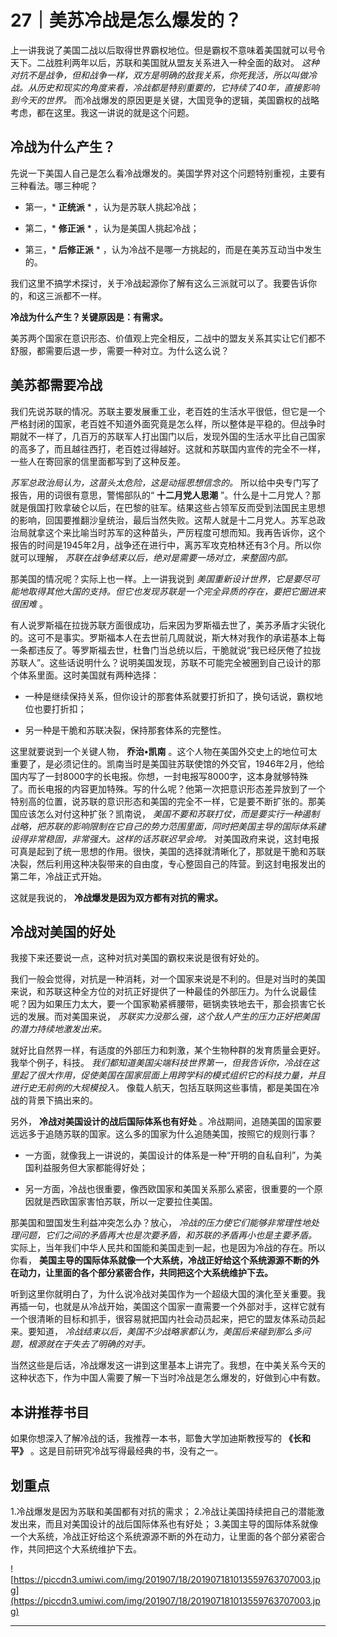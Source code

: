 # 27｜美苏冷战是怎么爆发的？  

上一讲我说了美国二战以后取得世界霸权地位。但是霸权不意味着美国就可以号令天下。二战胜利两年以后，苏联和美国就从盟友关系进入一种全面的敌对。 *这种对抗不是战争，但和战争一样，双方是明确的敌我关系，你死我活，所以叫做冷战。从历史和现实的角度来看，冷战都是特别重要的，它持续了40年，直接影响到今天的世界。* 而冷战爆发的原因更是关键，大国竞争的逻辑，美国霸权的战略考虑，都在这里。我这一讲说的就是这个问题。

## 冷战为什么产生？

先说一下美国人自己是怎么看冷战爆发的。美国学界对这个问题特别重视，主要有三种看法。哪三种呢？

* 第一，* **正统派** * ，认为是苏联人挑起冷战；

* 第二，* **修正派** * ，认为是美国人挑起冷战；

* 第三，* **后修正派** * ，认为冷战不是哪一方挑起的，而是在美苏互动当中发生的。

我们这里不搞学术探讨，关于冷战起源你了解有这么三派就可以了。我要告诉你的，和这三派都不一样。

 **冷战为什么产生？关键原因是：有需求。**

美苏两个国家在意识形态、价值观上完全相反，二战中的盟友关系其实让它们都不舒服，都需要后退一步，需要一种对立。为什么这么说？

## 美苏都需要冷战

我们先说苏联的情况。苏联主要发展重工业，老百姓的生活水平很低，但它是一个严格封闭的国家，老百姓不知道外面究竟是怎么样，所以整体是平稳的。但战争时期就不一样了，几百万的苏联军人打出国门以后，发现外国的生活水平比自己国家的高多了，而且越往西打，老百姓过得越好。这就和苏联国内宣传的完全不一样，一些人在寄回家的信里面都写到了这种反差。

 *苏军总政治局认为，这苗头太危险，这是动摇思想信念的。* 所以给中央专门写了报告，用的词很有意思，警惕部队的“ **十二月党人思潮** ”。什么是十二月党人？那就是俄国打败拿破仑以后，在巴黎的驻军。结果这些占领军反而受到法国民主思想的影响，回国要推翻沙皇统治，最后当然失败。这帮人就是十二月党人。苏军总政治局就拿这个来比喻当时苏军的这种苗头，严厉程度可想而知。我再告诉你，这个报告的时间是1945年2月，战争还在进行中，离苏军攻克柏林还有3个月。所以你就可以理解， *苏联在战争结束以后，绝对是需要一场对立，来整固内部。*

那美国的情况呢？实际上也一样。上一讲我说到 *美国重新设计世界，它是要尽可能地取得其他大国的支持。但它也发现苏联是一个完全异质的存在，要把它圈进来很困难* 。

有人说罗斯福在拉拢苏联方面很成功，后来因为罗斯福去世了，美苏矛盾才尖锐化的。这可不是事实。罗斯福本人在去世前几周就说，斯大林对我作的承诺基本上每一条都违反了。等罗斯福去世，杜鲁门当总统以后，干脆就说“我已经厌倦了拉拢苏联人”。这些话说明什么？说明美国发现，苏联不可能完全被圈到自己设计的那个体系里面。这时美国就有两种选择：

* 一种是继续保持关系，但你设计的那套体系就要打折扣了，换句话说，霸权地位也要打折扣；

* 另一种是干脆和苏联决裂，保持那套体系的完整性。

这里就要说到一个关键人物， **乔治•凯南** 。这个人物在美国外交史上的地位可太重要了，是必须记住的。凯南当时是美国驻苏联使馆的外交官，1946年2月，他给国内写了一封8000字的长电报。你想，一封电报写8000字，这本身就够特殊了。而长电报的内容更加特殊。写的什么呢？他第一次把意识形态差异放到了一个特别高的位置，说苏联的意识形态和美国的完全不一样，它是要不断扩张的。那美国应该怎么对付这种扩张？凯南说， *美国不要和苏联打仗，而是要实行一种遏制战略，把苏联的影响限制在它自己的势力范围里面，同时把美国主导的国际体系建设得非常稳固，非常强大。这样的话苏联迟早会垮。* 对美国政府来说，这封电报可真是起到了统一思想的作用。很快，美国的选择就清晰化了，那就是干脆和苏联决裂，然后利用这种决裂带来的自由度，专心整固自己的阵营。到这封电报发出的第二年，冷战正式开始。

这就是我说的， **冷战爆发是因为双方都有对抗的需求。**

## 冷战对美国的好处

我接下来还要说一点，这种对抗对美国的霸权来说是很有好处的。

我们一般会觉得，对抗是一种消耗，对一个国家来说是不利的。但是对当时的美国来说，和苏联这种全方位的对抗正好提供了一种最佳的外部压力。为什么说最佳呢？因为如果压力太大，要一个国家勒紧裤腰带，砸锅卖铁地去干，那会损害它长远的发展。而对美国来说， *苏联实力没那么强，这个敌人产生的压力正好把美国的潜力持续地激发出来。*

就好比自然界一样，有适度的外部压力和刺激，某个生物种群的发育质量会更好。我举个例子，科技。 *我们都知道美国尖端科技世界第一，但我告诉你，冷战在这里起了很大作用，促使美国在国家层面上用跨学科的模式组织它的科技力量，并且进行史无前例的大规模投入。* 像载人航天，包括互联网这些事情，都是美国在冷战的背景下搞出来的。

另外， **冷战对美国设计的战后国际体系也有好处** 。冷战期间，追随美国的国家要远远多于追随苏联的国家。这么多的国家为什么追随美国，按照它的规则行事？

* 一方面，就像我上一讲说的，美国设计的体系是一种“开明的自私自利”，为美国利益服务但大家都能得好处；

* 另一方面，冷战也很重要，像西欧国家和美国关系那么紧密，很重要的一个原因就是西欧国家害怕苏联，所以一定要拉住美国。

那美国和盟国发生利益冲突怎么办？放心， *冷战的压力使它们能够非常理性地处理问题，它们之间的矛盾再大也是次要矛盾，和苏联的矛盾再小也是主要矛盾。* 实际上，当年我们中华人民共和国能和美国走到一起，也是因为冷战的存在。所以你看， **美国主导的国际体系就像一个大系统，冷战正好给这个系统源源不断的外在动力，让里面的各个部分紧密合作，共同把这个大系统维护下去。**

听到这里你就明白了，为什么说冷战对美国作为一个超级大国的演化至关重要。我再插一句，也就是从冷战开始，美国这个国家一直需要一个外部对手，这样它就有一个很清晰的目标和抓手，很容易就把国内社会动员起来，把它的盟友体系动员起来。要知道， *冷战结束以后，美国不少战略家都认为，美国后来碰到那么多问题，根源就在于失去了明确的对手。*

当然这些是后话，冷战爆发这一讲到这里基本上讲完了。我想，在中美关系今天的这种状态下，作为中国人需要了解一下当时冷战是怎么爆发的，好做到心中有数。

## 本讲推荐书目

如果你想深入了解冷战的话，我推荐一本书，耶鲁大学加迪斯教授写的 **《长和平》** 。这是目前研究冷战写得最经典的书，没有之一。

## 划重点

1.冷战爆发是因为苏联和美国都有对抗的需求；
2.冷战让美国持续把自己的潜能激发出来，而且对美国设计的战后国际体系也有好处；
3.美国主导的国际体系就像一个大系统，冷战正好给这个系统源源不断的外在动力，让里面的各个部分紧密合作，共同把这个大系统维护下去。

![https://piccdn3.umiwi.com/img/201907/18/201907181013559763707003.jpg](https://piccdn3.umiwi.com/img/201907/18/201907181013559763707003.jpg)

---
